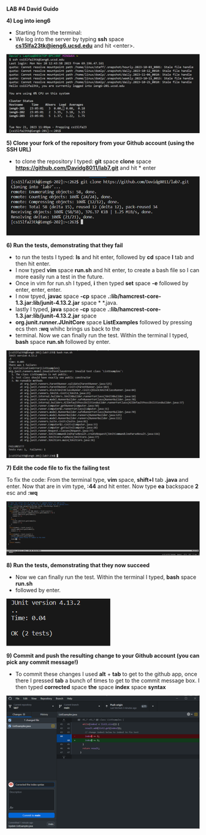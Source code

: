 

**LAB #4 David Guido**


**4) Log into ieng6**

* Starting from the terminal:
* We log into the server by typing **ssh** space **cs15lfa23tk@ieng6.ucsd.edu** and hit \<enter\>.
  
![Image](Lab_4_log_Into_ieng6.png)






**5) Clone your fork of the repository from your Github account (using the SSH URL)**

* to clone the repository I typed: **git** space  **clone** space **https://github.com/Davidg8011/lab7.git** and hit * enter 

![Image](Lab_4_git_clone.png)







**6) Run the tests, demonstrating that they fail**

* to run the tests I typed: **ls** and hit enter, followed by **cd** space **l** tab and then hit enter.
* I now typed **vim** space **run.sh** and hit enter, to create a bash file so I can more easily run a test in the future.
* Once in vim for run.sh I typed, **i** then typed **set** space **-e** followed by enter, enter, enter.
* I now tpyed, **javac** space **-cp** space **.:lib/hamcrest-core-1.3.jar:lib/junit-4.13.2.jar** space * *.java.
* lastly I typed, **java** space **-cp** space **.:lib/hamcrest-core-1.3.jar:lib/junit-4.13.2.jar** space
*  **org.junit.runner.JUnitCore** space **ListExamples** followed by pressing ecs then **:wq** whihc brings us back to the
*  terminal. Now we can finally run the test. Within the terminal I typed, **bash** space **run.sh** followed by enter.

![Image](Lab_4_failed_Test.png)







**7) Edit the code file to fix the failing test**

To fix the code: From the terminal type, **vim** space, **shift+l** tab **.java** and enter. Now that are in vim type, **:44** and hit enter. Now type **ea** backspace **2** esc and **:wq**

![Image](Lab_4_vim_editing_VScode.png)






**8) Run the tests, demonstrating that they now succeed**

* Now we can finally run the test. Within the terminal I typed, **bash** space **run.sh**
* followed by enter.


![Image](Lab_4_Junit_running_vscode_yes.png)






**9) Commit and push the resulting change to your Github account (you can pick any commit message!)**

* To commit these changes I used **alt** + **tab** to get to the github app, once there I pressed **tab** a bunch of times to get to the commit message box. I then typed **corrected** space **the** space **index** space **syntax**

![Image](Lab_4_commitingToGIt.png)

